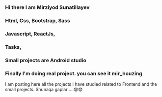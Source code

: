 ### Hi there  I am Mirziyod Sunatillayev     
### Html, Css, Bootstrap, Sass
### Javascript, ReactJs,
### Tasks,
### Small projects are Android studio
### Finally I'm doing real project. you can see it mir_houzing

I am posting here all the projects I have studied related to Frontend and the small projects. Shunaqa gaplar ....😎😎


